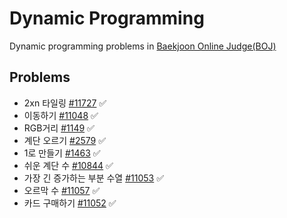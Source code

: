 # Dynamic Programming

Dynamic programming problems in [Baekjoon Online Judge(BOJ)](https://www.acmicpc.net/workbook/view/1984)

## Problems

* 2xn 타일링 [#11727](https://www.acmicpc.net/problem/11727) ✅
* 이동하기 [#11048](https://www.acmicpc.net/problem/11048) ✅
* RGB거리 [#1149](https://www.acmicpc.net/problem/1149) ✅
* 계단 오르기 [#2579](https://www.acmicpc.net/problem/2579) ✅
* 1로 만들기 [#1463](https://www.acmicpc.net/problem/1463) ✅
* 쉬운 계단 수 [#10844](https://www.acmicpc.net/problem/10844) ✅
* 가장 긴 증가하는 부분 수열 [#11053](https://www.acmicpc.net/problem/11053) ✅
* 오르막 수 [#11057](https://www.acmicpc.net/problem/11057) ✅
* 카드 구매하기 [#11052](https://www.acmicpc.net/problem/11052) ✅